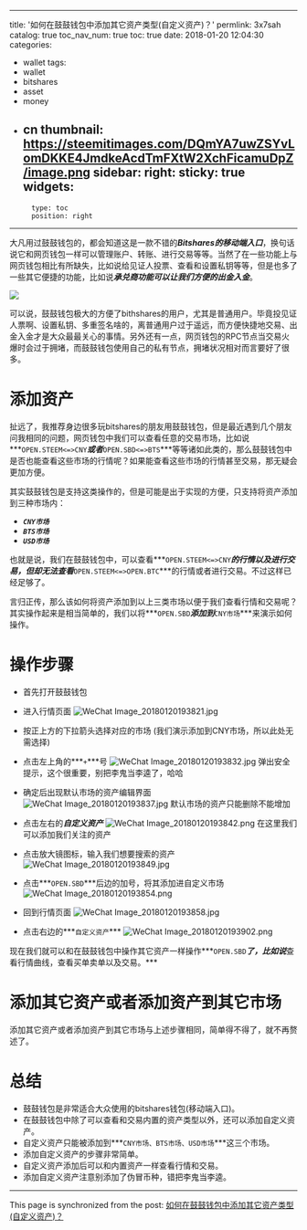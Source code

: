 
---
title: '如何在鼓鼓钱包中添加其它资产类型(自定义资产)？'
permlink: 3x7sah
catalog: true
toc_nav_num: true
toc: true
date: 2018-01-20 12:04:30
categories:
- wallet
tags:
- wallet
- bitshares
- asset
- money
- cn
thumbnail: https://steemitimages.com/DQmYA7uwZSYvLomDKKE4JmdkeAcdTmFXtW2XchFicamuDpZ/image.png
sidebar:
    right:
        sticky: true
widgets:
    -
        type: toc
        position: right
---


大凡用过鼓鼓钱包的，都会知道这是一款不错的***Bitshares的移动端入口***，换句话说它和网页钱包一样可以管理账户、转账、进行交易等等。当然了在一些功能上与网页钱包相比有所缺失，比如说给见证人投票、查看和设置私钥等等，但是也多了一些其它便捷的功能，比如说***承兑商功能可以让我们方便的出金入金***。

![](https://steemitimages.com/DQmYA7uwZSYvLomDKKE4JmdkeAcdTmFXtW2XchFicamuDpZ/image.png)

可以说，鼓鼓钱包极大的方便了bithshares的用户，尤其是普通用户。毕竟投见证人票啊、设置私钥、多重签名啥的，离普通用户过于遥远，而方便快捷地交易、出金入金才是大众最最关心的事情。另外还有一点，网页钱包的RPC节点当交易火爆时会过于拥堵，而鼓鼓钱包使用自己的私有节点，拥堵状况相对而言要好了很多。

# 添加资产

扯远了，我推荐身边很多玩bitshares的朋友用鼓鼓钱包，但是最近遇到几个朋友问我相同的问题，网页钱包中我们可以查看任意的交易市场，比如说***`OPEN.STEEM<=>CNY`***或者***`OPEN.SBD<=>BTS`***等等诸如此类的，那么鼓鼓钱包中是否也能查看这些市场的行情呢？如果能查看这些市场的行情甚至交易，那无疑会更加方便。

其实鼓鼓钱包是支持这类操作的，但是可能是出于实现的方便，只支持将资产添加到三种市场内：
* ***`CNY市场`***
* ***`BTS市场`***
* ***`USD市场`***

也就是说，我们在鼓鼓钱包中，可以查看***`OPEN.STEEM<=>CNY`***的行情以及进行交易，但却无法查看***`OPEN.STEEM<=>OPEN.BTC`***的行情或者进行交易。不过这样已经足够了。

言归正传，那么该如何将资产添加到以上三类市场以便于我们查看行情和交易呢？其实操作起来是相当简单的，我们以将***`OPEN.SBD`***添加到***`CNY市场`***来演示如何操作。


# 操作步骤

* 首先打开鼓鼓钱包


* 进入行情页面
![WeChat Image_20180120193821.jpg](https://steemitimages.com/DQmPfBd8hScecGkcgaz4WjKLZuKhxs7TUCXnVRuT43BSEeK/WeChat%20Image_20180120193821.jpg)

* 按正上方的下拉箭头选择对应的市场
(我们演示添加到CNY市场，所以此处无需选择)

* 点击左上角的***`+`***号
![WeChat Image_20180120193832.jpg](https://steemitimages.com/DQmRiMrC9EVNLLCofMKpwRdZ8bSCYc1XvKycJuVrDxG3o7U/WeChat%20Image_20180120193832.jpg)
弹出安全提示，这个很重要，别把李鬼当李逵了，哈哈

* 确定后出现默认市场的资产编辑界面
![WeChat Image_20180120193837.jpg](https://steemitimages.com/DQmNjFFvpDvE2P1N6gVxZFZSP4bSr8VZNoRhhW4hAkjcDE6/WeChat%20Image_20180120193837.jpg)
默认市场的资产只能删除不能增加

* 点击左右的***自定义资产***
![WeChat Image_20180120193842.png](https://steemitimages.com/DQmP78ZEouWEbCZkFMRzRZTAas4NVarmcKr9mdE5BHXYEyp/WeChat%20Image_20180120193842.png)
在这里我们可以添加我们关注的资产

* 点击放大镜图标，输入我们想要搜索的资产
![WeChat Image_20180120193849.jpg](https://steemitimages.com/DQmfPysadrZ7USCLSG85x71iGMfZduNffb757Q5jEyWkBcu/WeChat%20Image_20180120193849.jpg)

* 点击***`OPEN.SBD`***后边的加号，将其添加进自定义市场
![WeChat Image_20180120193854.png](https://steemitimages.com/DQmcSeS1xvACKazuWe9zV8XkdcwDzBmMzR5sKGFsYQCrYHB/WeChat%20Image_20180120193854.png)

* 回到行情页面
![WeChat Image_20180120193858.jpg](https://steemitimages.com/DQmeXy6LmMsZ9huaHgUvRUUwZVgrKVVWzLnotodJQgoTDuk/WeChat%20Image_20180120193858.jpg)

* 点击右边的***`自定义资产`***
![WeChat Image_20180120193902.png](https://steemitimages.com/DQmThT4YGwP2zUUaFJCxbT4pDGj6eVvR4fxC2yRm2HkVSek/WeChat%20Image_20180120193902.png)

现在我们就可以和在鼓鼓钱包中操作其它资产一样操作***`OPEN.SBD`***了，比如说***查看行情曲线，查看买单卖单以及交易。***

# 添加其它资产或者添加资产到其它市场

添加其它资产或者添加资产到其它市场与上述步骤相同，简单得不得了，就不再赘述了。

# 总结

* 鼓鼓钱包是非常适合大众使用的bitshares钱包(移动端入口)。
* 在鼓鼓钱包中除了可以查看和交易内置的资产类型以外，还可以添加自定义资产。
* 自定义资产只能被添加到***`CNY市场、BTS市场、USD市场`***这三个市场。
* 添加自定义资产的步骤非常简单。
* 自定义资产添加后可以和内置资产一样查看行情和交易。
* 添加自定义资产注意别添加了伪冒币种，错把李鬼当李逵。

- - -

This page is synchronized from the post: [如何在鼓鼓钱包中添加其它资产类型(自定义资产)？](https://steemit.com/@oflyhigh/3x7sah)
